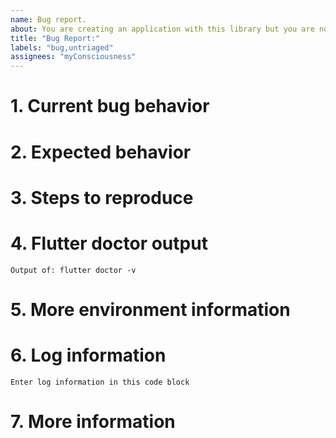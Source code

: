 ```yaml
---
name: Bug report.
about: You are creating an application with this library but you are noticing some strange behavior, that it throws an unexpected exception, or that it is not working according to the specifications.
title: "Bug Report:"
labels: "bug,untriaged"
assignees: "myConsciousness"
---
```


<!-- When reporting a bug, please read this complete template and fill all the questions in order to get a better response -->

# 1. Current bug behavior

<!-- What is the current behavior that you see? -->

# 2. Expected behavior

<!-- What behavior did you expect? -->

# 3. Steps to reproduce

<!-- This one is very important, please be very precise in how we can reproduce this bug -->
<!-- If possible please report steps based on the example from this plugin! -->

# 4. Flutter doctor output

<!-- Execute in a terminal and put output into code block below -->

```terminal
Output of: flutter doctor -v
```

# 5. More environment information

<!--
Create a list of more environment information, like:
* atproto version: 0.4.0
-->

# 6. Log information

<!-- If you have any debug / error logging, please fill it here within the code block below -->

```terminal
Enter log information in this code block
```

# 7. More information

<!-- Do you have any other useful information about this bug report? Please write it down here -->
<!-- Possible helpful information: references to other sites/repositories -->
<!-- Are you interested in working on a PR for this? -->
